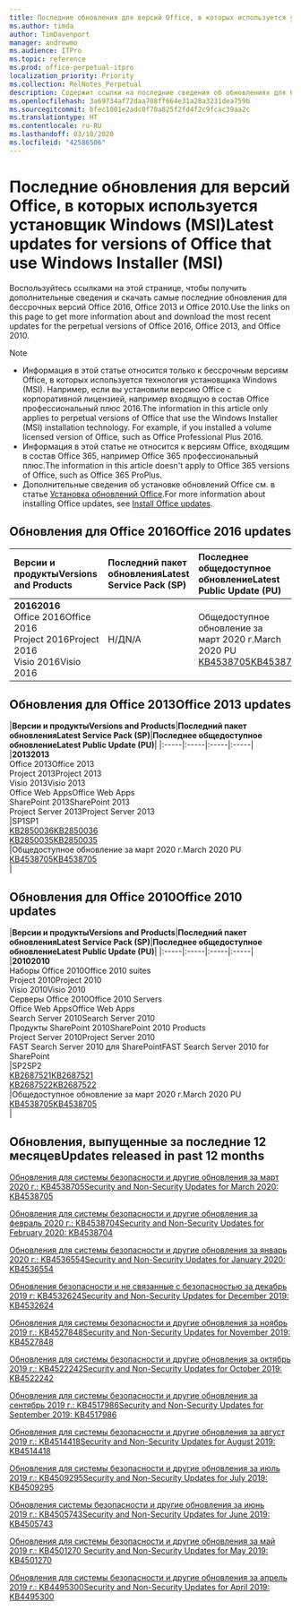 ```yaml
---
title: Последние обновления для версий Office, в которых используется установщик Windows (MSI)
ms.author: timda
author: TimDavenport
manager: andrewmo
ms.audience: ITPro
ms.topic: reference
ms.prod: office-perpetual-itpro
localization_priority: Priority
ms.collection: RelNotes_Perpetual
description: Содержит ссылки на последние сведения об обновлениях для бессрочных версий Office 2016, Office 2013 и Office 2010 для ИТ-специалистов
ms.openlocfilehash: 3a69734af72daa708ff664e31a28a3231dea759b
ms.sourcegitcommit: bfec1001e2adc0f70a825f2fd4f2c9fcac39aa2c
ms.translationtype: HT
ms.contentlocale: ru-RU
ms.lasthandoff: 03/10/2020
ms.locfileid: "42586506"
---
```

# <a name="latest-updates-for-versions-of-office-that-use-windows-installer-msi"></a><span data-ttu-id="81fe0-103">Последние обновления для версий Office, в которых используется установщик Windows (MSI)</span><span class="sxs-lookup"><span data-stu-id="81fe0-103">Latest updates for versions of Office that use Windows Installer (MSI)</span></span>

<span data-ttu-id="81fe0-104">Воспользуйтесь ссылками на этой странице, чтобы получить дополнительные сведения и скачать самые последние обновления для бессрочных версий Office 2016, Office 2013 и Office 2010.</span><span class="sxs-lookup"><span data-stu-id="81fe0-104">Use the links on this page to get more information about and download the most recent updates for the perpetual versions of Office 2016, Office 2013, and Office 2010.</span></span>
  
 
> [!NOTE]
> - <span data-ttu-id="81fe0-p101">Информация в этой статье относится только к бессрочным версиям Office, в которых используется технология установщика Windows (MSI). Например, если вы установили версию Office с корпоративной лицензией, например входящую в состав Office профессиональный плюс 2016.</span><span class="sxs-lookup"><span data-stu-id="81fe0-p101">The information in this article only applies to perpetual versions of Office that use the Windows Installer (MSI) installation technology. For example, if you installed a volume licensed version of Office, such as Office Professional Plus 2016.</span></span>
> - <span data-ttu-id="81fe0-107">Информация в этой статье не относится к версиям Office, входящим в состав Office 365, например Office 365 профессиональный плюс.</span><span class="sxs-lookup"><span data-stu-id="81fe0-107">The information in this article doesn't apply to Office 365 versions of Office, such as Office 365 ProPlus.</span></span>
> - <span data-ttu-id="81fe0-108">Дополнительные сведения об установке обновлений Office см. в статье [Установка обновлений Office](https://support.office.com/article/2ab296f3-7f03-43a2-8e50-46de917611c5).</span><span class="sxs-lookup"><span data-stu-id="81fe0-108">For more information about installing Office updates, see [Install Office updates](https://support.office.com/article/2ab296f3-7f03-43a2-8e50-46de917611c5).</span></span> 


## <a name="office-2016-updates"></a><span data-ttu-id="81fe0-109">Обновления для Office 2016</span><span class="sxs-lookup"><span data-stu-id="81fe0-109">Office 2016 updates</span></span>

|<span data-ttu-id="81fe0-110">**Версии и продукты**</span><span class="sxs-lookup"><span data-stu-id="81fe0-110">**Versions and Products**</span></span>|<span data-ttu-id="81fe0-111">**Последний пакет обновления**</span><span class="sxs-lookup"><span data-stu-id="81fe0-111">**Latest Service Pack (SP)**</span></span>|<span data-ttu-id="81fe0-112">**Последнее общедоступное обновление**</span><span class="sxs-lookup"><span data-stu-id="81fe0-112">**Latest Public Update (PU)**</span></span>|
|:-----|:-----|:-----|
|<span data-ttu-id="81fe0-113">**2016**</span><span class="sxs-lookup"><span data-stu-id="81fe0-113">**2016**</span></span> <br/> <span data-ttu-id="81fe0-114">Office 2016</span><span class="sxs-lookup"><span data-stu-id="81fe0-114">Office 2016</span></span>  <br/> <span data-ttu-id="81fe0-115">Project 2016</span><span class="sxs-lookup"><span data-stu-id="81fe0-115">Project 2016</span></span>  <br/> <span data-ttu-id="81fe0-116">Visio 2016</span><span class="sxs-lookup"><span data-stu-id="81fe0-116">Visio 2016</span></span>  <br/> |<span data-ttu-id="81fe0-117">Н/Д</span><span class="sxs-lookup"><span data-stu-id="81fe0-117">N/A</span></span>  <br/> |<span data-ttu-id="81fe0-118">Общедоступное обновление за март 2020 г.</span><span class="sxs-lookup"><span data-stu-id="81fe0-118">March 2020 PU</span></span>  <br/> [<span data-ttu-id="81fe0-119">KB4538705</span><span class="sxs-lookup"><span data-stu-id="81fe0-119">KB4538705</span></span>](https://support.microsoft.com/help/4538705 ) <br/> |
   
## <a name="office-2013-updates"></a><span data-ttu-id="81fe0-120">Обновления для Office 2013</span><span class="sxs-lookup"><span data-stu-id="81fe0-120">Office 2013 updates</span></span>

|<span data-ttu-id="81fe0-121">**Версии и продукты**</span><span class="sxs-lookup"><span data-stu-id="81fe0-121">**Versions and Products**</span></span>|<span data-ttu-id="81fe0-122">**Последний пакет обновления**</span><span class="sxs-lookup"><span data-stu-id="81fe0-122">**Latest Service Pack (SP)**</span></span>|<span data-ttu-id="81fe0-123">**Последнее общедоступное обновление**</span><span class="sxs-lookup"><span data-stu-id="81fe0-123">**Latest Public Update (PU)**</span></span>|
|:-----|:-----|:-----|:-----|
|<span data-ttu-id="81fe0-124">**2013**</span><span class="sxs-lookup"><span data-stu-id="81fe0-124">**2013**</span></span> <br/> <span data-ttu-id="81fe0-125">Office 2013</span><span class="sxs-lookup"><span data-stu-id="81fe0-125">Office 2013</span></span>  <br/> <span data-ttu-id="81fe0-126">Project 2013</span><span class="sxs-lookup"><span data-stu-id="81fe0-126">Project 2013</span></span>  <br/> <span data-ttu-id="81fe0-127">Visio 2013</span><span class="sxs-lookup"><span data-stu-id="81fe0-127">Visio 2013</span></span>  <br/> <span data-ttu-id="81fe0-128">Office Web Apps</span><span class="sxs-lookup"><span data-stu-id="81fe0-128">Office Web Apps</span></span>  <br/> <span data-ttu-id="81fe0-129">SharePoint 2013</span><span class="sxs-lookup"><span data-stu-id="81fe0-129">SharePoint 2013</span></span>  <br/> <span data-ttu-id="81fe0-130">Project Server 2013</span><span class="sxs-lookup"><span data-stu-id="81fe0-130">Project Server 2013</span></span>  <br/> |<span data-ttu-id="81fe0-131">SP1</span><span class="sxs-lookup"><span data-stu-id="81fe0-131">SP1</span></span> <br/> [<span data-ttu-id="81fe0-132">KB2850036</span><span class="sxs-lookup"><span data-stu-id="81fe0-132">KB2850036</span></span>](https://support.microsoft.com/kb/2850036) <br/>[<span data-ttu-id="81fe0-133">KB2850035</span><span class="sxs-lookup"><span data-stu-id="81fe0-133">KB2850035</span></span>](https://support.microsoft.com/kb/2850035) <br/> |<span data-ttu-id="81fe0-134">Общедоступное обновление за март 2020 г.</span><span class="sxs-lookup"><span data-stu-id="81fe0-134">March 2020 PU</span></span>  <br/> [<span data-ttu-id="81fe0-135">KB4538705</span><span class="sxs-lookup"><span data-stu-id="81fe0-135">KB4538705</span></span>](https://support.microsoft.com/help/4538705 ) <br/> |
   
## <a name="office-2010-updates"></a><span data-ttu-id="81fe0-136">Обновления для Office 2010</span><span class="sxs-lookup"><span data-stu-id="81fe0-136">Office 2010 updates</span></span>

|<span data-ttu-id="81fe0-137">**Версии и продукты**</span><span class="sxs-lookup"><span data-stu-id="81fe0-137">**Versions and Products**</span></span>|<span data-ttu-id="81fe0-138">**Последний пакет обновления**</span><span class="sxs-lookup"><span data-stu-id="81fe0-138">**Latest Service Pack (SP)**</span></span>|<span data-ttu-id="81fe0-139">**Последнее общедоступное обновление**</span><span class="sxs-lookup"><span data-stu-id="81fe0-139">**Latest Public Update (PU)**</span></span>|
|:-----|:-----|:-----|:-----|
|<span data-ttu-id="81fe0-140">**2010**</span><span class="sxs-lookup"><span data-stu-id="81fe0-140">**2010**</span></span> <br/> <span data-ttu-id="81fe0-141">Наборы Office 2010</span><span class="sxs-lookup"><span data-stu-id="81fe0-141">Office 2010 suites</span></span>  <br/> <span data-ttu-id="81fe0-142">Project 2010</span><span class="sxs-lookup"><span data-stu-id="81fe0-142">Project 2010</span></span>  <br/> <span data-ttu-id="81fe0-143">Visio 2010</span><span class="sxs-lookup"><span data-stu-id="81fe0-143">Visio 2010</span></span>  <br/> <span data-ttu-id="81fe0-144">Серверы Office 2010</span><span class="sxs-lookup"><span data-stu-id="81fe0-144">Office 2010 Servers</span></span>  <br/> <span data-ttu-id="81fe0-145">Office Web Apps</span><span class="sxs-lookup"><span data-stu-id="81fe0-145">Office Web Apps</span></span>  <br/> <span data-ttu-id="81fe0-146">Search Server 2010</span><span class="sxs-lookup"><span data-stu-id="81fe0-146">Search Server 2010</span></span>  <br/> <span data-ttu-id="81fe0-147">Продукты SharePoint 2010</span><span class="sxs-lookup"><span data-stu-id="81fe0-147">SharePoint 2010 Products</span></span>  <br/> <span data-ttu-id="81fe0-148">Project Server 2010</span><span class="sxs-lookup"><span data-stu-id="81fe0-148">Project Server 2010</span></span>  <br/> <span data-ttu-id="81fe0-149">FAST Search Server 2010 для SharePoint</span><span class="sxs-lookup"><span data-stu-id="81fe0-149">FAST Search Server 2010 for SharePoint</span></span>  <br/> |<span data-ttu-id="81fe0-150">SP2</span><span class="sxs-lookup"><span data-stu-id="81fe0-150">SP2</span></span> <br/>[<span data-ttu-id="81fe0-151">KB2687521</span><span class="sxs-lookup"><span data-stu-id="81fe0-151">KB2687521</span></span>](https://support.microsoft.com/kb/2687521) <br/> [<span data-ttu-id="81fe0-152">KB2687522</span><span class="sxs-lookup"><span data-stu-id="81fe0-152">KB2687522</span></span>](https://support.microsoft.com/kb/2687522) <br/> |<span data-ttu-id="81fe0-153">Общедоступное обновление за март 2020 г.</span><span class="sxs-lookup"><span data-stu-id="81fe0-153">March 2020 PU</span></span>  <br/> [<span data-ttu-id="81fe0-154">KB4538705</span><span class="sxs-lookup"><span data-stu-id="81fe0-154">KB4538705</span></span>](https://support.microsoft.com/help/4538705 ) <br/>|
   

   
## <a name="updates-released-in-past-12-months"></a><span data-ttu-id="81fe0-155">Обновления, выпущенные за последние 12 месяцев</span><span class="sxs-lookup"><span data-stu-id="81fe0-155">Updates released in past 12 months</span></span>

[<span data-ttu-id="81fe0-156">Обновления для системы безопасности и другие обновления за март 2020 г.: KB4538705</span><span class="sxs-lookup"><span data-stu-id="81fe0-156">Security and Non-Security Updates for March 2020: KB4538705</span></span>](https://support.microsoft.com/help/4538705)

[<span data-ttu-id="81fe0-157">Обновления для системы безопасности и другие обновления за февраль 2020 г.: KB4538704</span><span class="sxs-lookup"><span data-stu-id="81fe0-157">Security and Non-Security Updates for February 2020: KB4538704</span></span>](https://support.microsoft.com/help/4538704)

[<span data-ttu-id="81fe0-158">Обновления для системы безопасности и другие обновления за январь 2020 г.: KB4536554</span><span class="sxs-lookup"><span data-stu-id="81fe0-158">Security and Non-Security Updates for January 2020: KB4536554</span></span>](https://support.microsoft.com/help/4536554)

[<span data-ttu-id="81fe0-159">Обновления безопасности и не связанные с безопасностью за декабрь 2019 г: KB4532624</span><span class="sxs-lookup"><span data-stu-id="81fe0-159">Security and Non-Security Updates for December 2019: KB4532624</span></span>](https://support.microsoft.com/help/4532624)

[<span data-ttu-id="81fe0-160">Обновления для системы безопасности и другие обновления за ноябрь 2019 г.: KB4527848</span><span class="sxs-lookup"><span data-stu-id="81fe0-160">Security and Non-Security Updates for November 2019: KB4527848</span></span>](https://support.microsoft.com/help/4527848)

[<span data-ttu-id="81fe0-161">Обновления для системы безопасности и другие обновления за октябрь 2019 г.: KB4522242</span><span class="sxs-lookup"><span data-stu-id="81fe0-161">Security and Non-Security Updates for October 2019: KB4522242</span></span>](https://support.microsoft.com/help/4522242)

[<span data-ttu-id="81fe0-162">Обновления для системы безопасности и другие обновления за сентябрь 2019 г.: KB4517986</span><span class="sxs-lookup"><span data-stu-id="81fe0-162">Security and Non-Security Updates for September 2019: KB4517986</span></span>](https://support.microsoft.com/help/4517986 )

[<span data-ttu-id="81fe0-163">Обновления для системы безопасности и другие обновления за август 2019 г.: KB4514418</span><span class="sxs-lookup"><span data-stu-id="81fe0-163">Security and Non-Security Updates for August 2019: KB4514418</span></span>](https://support.microsoft.com/help/4514418)

[<span data-ttu-id="81fe0-164">Обновления для системы безопасности и другие обновления за июль 2019 г.: KB4509295</span><span class="sxs-lookup"><span data-stu-id="81fe0-164">Security and Non-Security Updates for July 2019: KB4509295</span></span>](https://support.microsoft.com/help/4509295)

[<span data-ttu-id="81fe0-165">Обновления системы безопасности и другие обновления за июнь 2019 г.: KB4505743</span><span class="sxs-lookup"><span data-stu-id="81fe0-165">Security and Non-Security Updates for June 2019: KB4505743</span></span>](https://support.microsoft.com/help/4505743)

[<span data-ttu-id="81fe0-166">Обновления для системы безопасности и другие обновления за май 2019 г.: KB4501270 </span><span class="sxs-lookup"><span data-stu-id="81fe0-166">Security and Non-Security Updates for May 2019: KB4501270 </span></span>](https://support.microsoft.com/help/4501270)

[<span data-ttu-id="81fe0-167">Обновления для системы безопасности и другие обновления за апрель 2019 г.: KB4495300</span><span class="sxs-lookup"><span data-stu-id="81fe0-167">Security and Non-Security Updates for April 2019: KB4495300</span></span>](https://support.microsoft.com/help/4495300)

 










 

   

   

  


  
 
  
 
  

  
   
  
